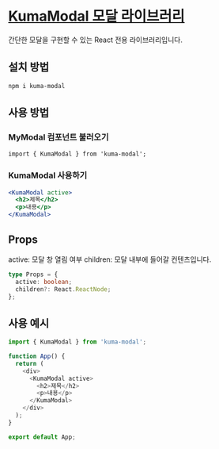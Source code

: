 # [KumaModal 모달 라이브러리](https://www.npmjs.com/package/sample-modal-woowacourse-kuma?activeTab=readme)

간단한 모달을 구현할 수 있는 React 전용 라이브러리입니다.

## 설치 방법

```sh
npm i kuma-modal
```

## 사용 방법

### MyModal 컴포넌트 불러오기

```tsx
import { KumaModal } from 'kuma-modal';
```

### KumaModal 사용하기

```jsx
<KumaModal active>
  <h2>제목</h2>
  <p>내용</p>
</KumaModal>
```

## Props

active: 모달 창 열림 여부
children: 모달 내부에 들어갈 컨텐츠입니다.

```ts
type Props = {
  active: boolean;
  children?: React.ReactNode;
};
```

## 사용 예시

```ts
import { KumaModal } from 'kuma-modal';

function App() {
  return (
    <div>
      <KumaModal active>
        <h2>제목</h2>
        <p>내용</p>
      </KumaModal>
    </div>
  );
}

export default App;
```
